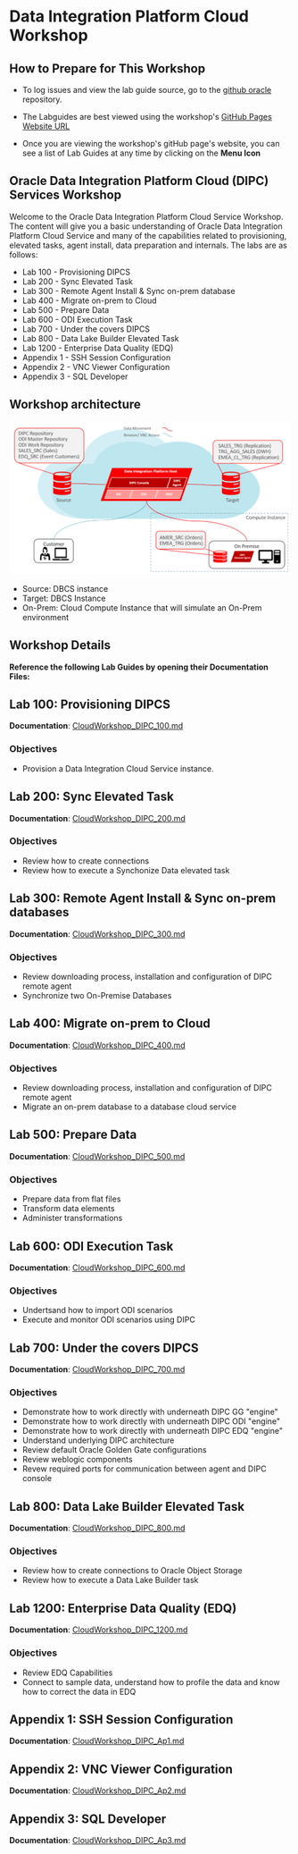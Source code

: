 # Data Integration Platform Cloud Workshop

## How to Prepare for This Workshop 

- To log issues and view the lab guide source, go to the [github oracle](https://github.com/OracleCPS/DIPC) repository.

- The Labguides are best viewed using the workshop's [GitHub Pages Website URL](https://oraclecps.github.io/DIPC/) 

- Once you are viewing the workshop's gitHub page's website, you can see a list of Lab Guides at any time by clicking on the **Menu Icon**

## Oracle Data Integration Platform Cloud (DIPC) Services Workshop

Welcome to the Oracle Data Integration Platform Cloud Service Workshop. The content will give you a basic understanding of Oracle Data Integration Platform Cloud Service and many of the capabilities related to provisioning, elevated tasks, agent install, data preparation and internals.  The labs are as follows:
-  Lab 100 - Provisioning DIPCS
-  Lab 200 - Sync Elevated Task
-  Lab 300 - Remote Agent Install & Sync on-prem database
-  Lab 400 - Migrate on-prem to Cloud
-  Lab 500 - Prepare Data
-  Lab 600 - ODI Execution Task
-  Lab 700 - Under the covers DIPCS
-  Lab 800 - Data Lake Builder Elevated Task
-  Lab 1200 - Enterprise Data Quality (EDQ)
- Appendix 1 - SSH Session Configuration
- Appendix 2 - VNC Viewer Configuration
- Appendix 3 - SQL Developer


## Workshop architecture
![](images/100/image80_workshoplayout.png) 

- Source: DBCS instance
- Target: DBCS Instance
- On-Prem: Cloud Compute Instance that will simulate an On-Prem environment


## Workshop Details

**Reference the following Lab Guides by opening their Documentation Files:**

## Lab 100: Provisioning DIPCS

**Documentation**: [CloudWorkshop\_DIPC\_100.md](CloudWorkshop\_DIPC\_100.md)

### Objectives

-   Provision a Data Integration Cloud Service instance.

## Lab 200: Sync Elevated Task

**Documentation**: [CloudWorkshop\_DIPC\_200.md](CloudWorkshop\_DIPC\_200.md)

### Objectives
- Review how to create connections
- Review how to execute a Synchonize Data elevated task

## Lab 300: Remote Agent Install & Sync on-prem databases

**Documentation**: [CloudWorkshop\_DIPC\_300.md](CloudWorkshop\_DIPC\_300.md)

### Objectives
-	Review downloading process, installation and configuration of DIPC remote agent
-   Synchronize two On-Premise Databases


## Lab 400:  Migrate on-prem to Cloud

**Documentation**: [CloudWorkshop\_DIPC\_400.md](CloudWorkshop\_DIPC\_400.md)

### Objectives
-   Review downloading process, installation and configuration of DIPC remote agent
-   Migrate an on-prem database to a database cloud service


## Lab 500:  Prepare Data

**Documentation**: [CloudWorkshop\_DIPC\_500.md](CloudWorkshop\_DIPC\_500.md)

### Objectives
-   Prepare data from flat files
-   Transform data elements
-   Administer transformations


## Lab 600:  ODI Execution Task

**Documentation**: [CloudWorkshop\_DIPC\_600.md](CloudWorkshop\_DIPC\_600.md)

### Objectives
-   Undertsand how to import ODI scenarios
-   Execute and monitor ODI scenarios using DIPC

## Lab 700:  Under the covers DIPCS

**Documentation**: [CloudWorkshop\_DIPC\_700.md](CloudWorkshop\_DIPC\_700.md)

### Objectives
- Demonstrate how to work directly with underneath DIPC GG "engine"
- Demonstrate how to work directly with underneath DIPC ODI "engine"
- Demonstrate how to work directly with underneath DIPC EDQ "engine"
- Understand underlying DIPC architecture
- Review default Oracle Golden Gate configurations
- Review weblogic components
- Revew required ports for communication between agent and DIPC console

## Lab 800:  Data Lake Builder Elevated Task

**Documentation**: [CloudWorkshop\_DIPC\_800.md](CloudWorkshop\_DIPC\_800.md)

### Objectives
-   Review how to create connections to Oracle Object Storage
-   Review how to execute a Data Lake Builder task

## Lab 1200:  Enterprise Data Quality (EDQ)

**Documentation**: [CloudWorkshop\_DIPC\_1200.md](CloudWorkshop\_DIPC\_1200.md)

### Objectives
-   Review EDQ Capabilities
-   Connect to sample data, understand how to profile the data and know how to correct the data in EDQ


## Appendix 1:  SSH Session Configuration

**Documentation**: [CloudWorkshop\_DIPC\_Ap1.md](CloudWorkshop\_DIPC\_Ap1.md)

## Appendix 2:  VNC Viewer Configuration

**Documentation**: [CloudWorkshop\_DIPC\_Ap2.md](CloudWorkshop\_DIPC\_Ap2.md)

## Appendix 3:  SQL Developer

**Documentation**: [CloudWorkshop\_DIPC\_Ap3.md](CloudWorkshop\_DIPC\_Ap3.md)
